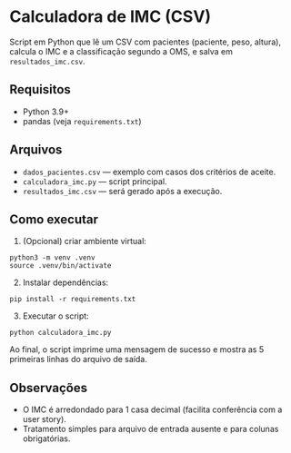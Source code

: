 # Calculadora de IMC (CSV)

Script em Python que lê um CSV com pacientes (paciente, peso, altura), calcula o IMC e a classificação segundo a OMS, e salva em `resultados_imc.csv`.

## Requisitos
- Python 3.9+
- pandas (veja `requirements.txt`)

## Arquivos
- `dados_pacientes.csv` — exemplo com casos dos critérios de aceite.
- `calculadora_imc.py` — script principal.
- `resultados_imc.csv` — será gerado após a execução.

## Como executar
1) (Opcional) criar ambiente virtual:
```
python3 -m venv .venv
source .venv/bin/activate
```
2) Instalar dependências:
```
pip install -r requirements.txt
```
3) Executar o script:
```
python calculadora_imc.py
```
Ao final, o script imprime uma mensagem de sucesso e mostra as 5 primeiras linhas do arquivo de saída.

## Observações
- O IMC é arredondado para 1 casa decimal (facilita conferência com a user story).
- Tratamento simples para arquivo de entrada ausente e para colunas obrigatórias.
